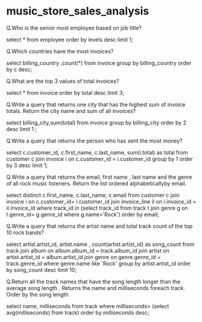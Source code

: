 # music_store_sales_analysis


Q.Who is the senior most employee based on job title?

select * from employee
order by levels desc
limit 1;


Q.Which countries have the most invoices?

select billing_country ,count(*)
from invoice
group by billing_country
order by c desc;


Q.What are the top 3 values of total invoices?

select * from invoice
order by total desc
limit 3;


Q.Write a query that returns one city that has the highest sum of invoice totals. Return the city name and sum of all invoices?

select billing_city,sum(total)
from invoice
group by billing_city
order by 2 desc limit 1 ;


Q.Write a query that returns the person who has sent the most money?

select c.customer_id, c.first_name, c.last_name, sum(i.total) as total
from customer c
join invoice i
on c.customer_id = i.customer_id
group by 1
order by 3 desc
limit 1;


Q.Write a query that returns the email, first name , last name and the genre of all rock music listeners. Return the list ordered alphabeticallyby email.

select distinct c.first_name, c.last_name, c.email from customer c
join invoice i on c.customer_id= i.customer_id
join invoice_line il on i.invoice_id = il.invoice_id
where track_id in (select track_id
from track t
join genre g on t.genre_id= g.genre_id
where g.name='Rock')
order by email;


Q.Write a query that returns the artist name and total track count of the top 10 rock bands?

select artist.artist_id, artist.name , count(artist.artist_id) as song_count
from track
join album on album.album_id = track.album_id
join artist on artist.artist_id = album.artist_id
join genre on genre.genre_id = track.genre_id
where genre.name like 'Rock'
group by artist.artist_id
order by song_count desc
limit 10;


Q.Return all the track names that have the song length longer than the average song length . Returns the name and milliseconds foreach track. Order by the song length.

select name, milliseconds from track
where milliseconds> (select avg(milliseconds) from track)
order by milliseconds desc;
